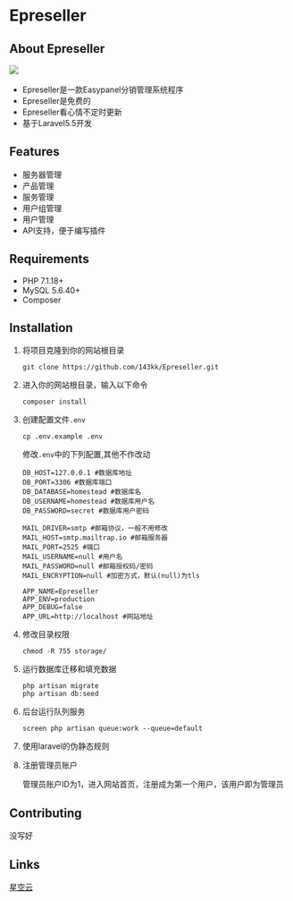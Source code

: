 <h1>
    Epreseller
</h1>

## About Epreseller

​    <img src="https://img.shields.io/badge/Epreseller-v1.0--beta-blue.svg">

- Epreseller是一款Easypanel分销管理系统程序
- Epreseller是免费的
- Epreseller看心情不定时更新
- 基于Laravel5.5开发

## Features

- 服务器管理
- 产品管理
- 服务管理
- 用户组管理
- 用户管理
- API支持，便于编写插件

## Requirements

- PHP 7.1.18+
- MySQL 5.6.40+
- Composer

## Installation

1. 将项目克隆到你的网站根目录

   ```shell
   git clone https://github.com/143kk/Epreseller.git
   ```

2. 进入你的网站根目录，输入以下命令

   ```
   composer install
   ```

3. 创建配置文件`.env`

   ```
   cp .env.example .env
   ```

   修改`.env`中的下列配置,其他不作改动

   ```
   DB_HOST=127.0.0.1 #数据库地址
   DB_PORT=3306 #数据库端口
   DB_DATABASE=homestead #数据库名
   DB_USERNAME=homestead #数据库用户名
   DB_PASSWORD=secret #数据库用户密码
   
   MAIL_DRIVER=smtp #邮箱协议，一般不用修改
   MAIL_HOST=smtp.mailtrap.io #邮箱服务器
   MAIL_PORT=2525 #端口
   MAIL_USERNAME=null #用户名
   MAIL_PASSWORD=null #邮箱授权码/密码
   MAIL_ENCRYPTION=null #加密方式，默认(null)为tls
   
   APP_NAME=Epreseller
   APP_ENV=production
   APP_DEBUG=false
   APP_URL=http://localhost #网站地址
   ```

4. 修改目录权限

   ```
   chmod -R 755 storage/
   ```

5. 运行数据库迁移和填充数据

   ```
   php artisan migrate
   php artisan db:seed
   ```

6. 后台运行队列服务

   ```
   screen php artisan queue:work --queue=default
   ```

7. 使用laravel的伪静态规则

8. 注册管理员账户

   管理员账户ID为1，进入网站首页，注册成为第一个用户，该用户即为管理员

 ## Contributing

没写好

## Links

[星空云](https://www.6zhen.cn/)

